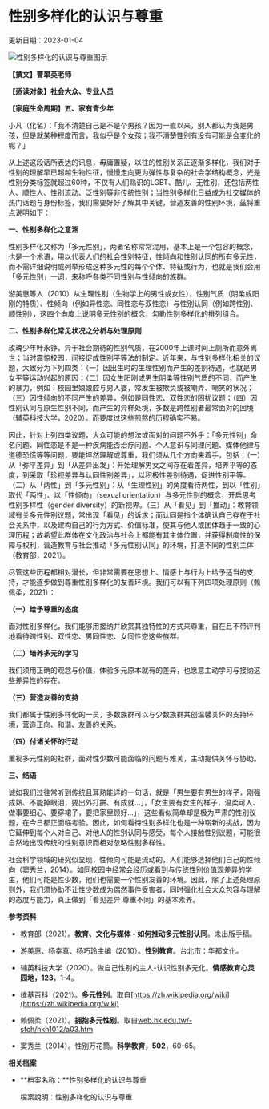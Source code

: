 # 性别多样化的认识与尊重

更新日期：2023-01-04

![性别多样化的认识与尊重图示](upload/cont_att/1/a1c5c5d6-3e1c-40fc-a831-b15b3b26e2a1.jpg)

**【撰文】曹翠英老师**

**【适读对象】社会大众、专业人员**

**【家庭生命周期】五、家有青少年**

小凡（化名）：「我不清楚自己是不是个男孩？因为一直以来，别人都认为我是男孩，但是就某种程度而言，我似乎是个女孩；我不清楚性别有没有可能是会变化的呢？」

从上述这段话所表达的讯息，毋庸置疑，以往的性别关系正逐渐多样化，我们对于性别的理解早已超越生物性征，慢慢走向更为弹性与复杂的社会学结构概念，光是性别分类标签就超过60种，不仅有人们熟识的LGBT、酷儿、无性别，还包括两性人、顺性人、性别流动、泛性别等非传统性别；当性别多样化日益成为社交媒体的热门话题与身份标签，我们需要好好了解其中关键，营造友善的性别环境，茲将重点说明如下：

**一、性别多样化之意涵**

性别多样化又称为「多元性别」，两者名称常常混用，基本上是一个包容的概念，也是一个术语，用以代表人们的社会性别特征，性倾向和性别认同的所有多元性，而不需详细说明或列举形成这种多元性的每个个体、特征或行为，也就是我们会用「多元性别」一词，来称呼各类不同性别与性倾向的族群。

游美惠等人（2010）从生理性别（生物学上的男性或女性），性别气质（阴柔或阳刚的特质）、性倾向（例如异性恋、同性恋与双性恋）与性别认同（例如跨性别、顺性别），这四个向度上说明多元性别的概念，勾勒性别多样化的排列组合。

**二、性别多样化常见状况之分析与处理原则**

玫瑰少年叶永铮，异于社会期待的性别气质，在2000年上课时间上厕所而意外离世；当时震惊校园，间接促成性别平等法的制定。近年来，与性别多样化相关的议题，大致分为下列四类：（一）因出生时的生理性别而产生的差别待遇，也就是男女平等运动兴起的原因；（二）因女生阳刚或男生阴柔等性别气质的不同，而产生的暴力，例如：校园里娘娘腔与男人婆，常发生被欺负或被嘲弄、嘲笑的状况；（三）因性倾向的不同产生的差异，例如是同性恋、双性恋的困扰议题；（四）因性别认同与原生性别不同，而产生的异样处境，多数是跨性别者最常面对的困境（辅英科技大学，2020）。而要度过这些煎熬的历程确实不易。

因此，针对上列四类议题，大众可能的想法或面对的问题不外乎：「多元性别」命名问题、同性恋是不是一种疾病能否治疗问题、个人意识与同理问题、媒体他律与道德恐慌等等问题，要能坦然理解或尊重，我们须从几个方向来着手，包括：（一）从「弥平差异」到「从差异出发」：开始理解男女之间存在着差异，培养平等的态度，到采取「珍视差异与认同性别差异」，以积极性差别待遇，促进性别平等。（二）从「两性」到「多元性别」：从「生理性别」的角度看待两性，到以「性别」取代「两性」、以「性倾向」（sexual orientation）与多元性别的概念，开启思考性别多样性（gender diversity）的新视界。（三）从「看见」到「推动」：教育领域有关多元性别议题，常出现「看见」的诉求；而认同是指个体确认自己存在于社会关系中，以及建构自己的行为方式、价值标准，使其与他人或团体趋于一致的心理历程；故希望此群体在文化政治与社会上都能有其主体位置，并获得制度性的保障与权利，营造教育与社会推动「多元性别认同」的环境，打造不同的性别主体（教育部，2021）。

尽管这些历程都相对漫长，但非常需要在思想上、情感上与行为上给予适当的支持，才能逐步做到尊重性别多样化的友善环境。我们可以有下列四项处理原则（赖佩柔，2021）：

**（一）给予尊重的态度**

面对性别多样化，我们能够用接纳并欣赏其独特性的方式来尊重，自在且不带评判地看待跨性别、双性恋、男同性恋、女同性恋这些族群。

**（二）培养多元的学习**

我们须用正确的观念与价值，体验多元原本就有的差异，也愿意主动学习与接纳这些差异性的存在。

**（三）营造友善的支持**

我们都属于性别多样化的一员，多数族群可以与少数族群共创温馨关怀的支持环境，营造正向、和谐、友善的关系。

**（四）付诸关怀的行动**

重视多元性别的社群，面对性少数可能面临的问题与难关，主动提供关怀与协助。

**三、结语**

诚如我们过往常听到传统且耳熟能详的一句话，就是「男生要有男生的样子，刚强成熟、不能掉眼泪，要出外打拼、有成就…」，「女生要有女生的样子，温柔可人、做事要细心、要穿裙子，要把家里顾好…」，这些看似简单却是极为严肃的性别议题，在今日都正面临考验。因此，如何看待性别多样化也是一种崭新的挑战，因为它延伸到每个人对自己、对他人的性别认同与感受，每个人接触性别议题，可能很自然地出现传统的性别意识而相对忽略性别多样性。

社会科学领域的研究似显现，性倾向可能是流动的，人们能够选择他们自己的性倾向（窦秀兰，2014）。如同校园中经常会经历或看到与传统性别价值观差异的学生，他们可能是性少数，他们也需要一个性别友善的环境。因此，除了上述处理原则外，我们须协助不让性少数成为偶然事件受害者，同时强化社会大众包容与理解的态度与能力，真正做到「看见差异 尊重不同」的基本素养。

**参考资料**

- 教育部（2021）。**教育、文化与媒体 - 如何推动多元性别认同**。未出版手稿。

- 游美惠、杨幸真、杨巧玲主编（2010）。**性别教育**。台北市：华都文化。

- 辅英科技大学（2020）。做自己性别的主人-认识性别多元化。**情感教育心灵园地，123**，1-4。

- 维基百科（2021）。**多元性别**。取自[https://zh.wikipedia.org/wiki](https://zh.wikipedia.org/wiki)

- 赖佩柔（2021）。**拥抱多元性别**。取自[web.hk.edu.tw/-sfch/hkh1012/a03.htm](web.hk.edu.tw/-sfch/hkh1012/a03.htm)

- 窦秀兰（2014）。性别万花筒。**科学教育，502**，60-65。

**相关档案**

- **档案名称：**性别多样化的认识与尊重

  檔案說明：性别多样化的认识与尊重